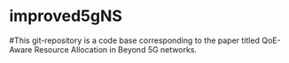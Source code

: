 # improved5gNS

#This git-repository is a code base corresponding to the paper titled QoE-Aware Resource Allocation in Beyond 5G networks. 


